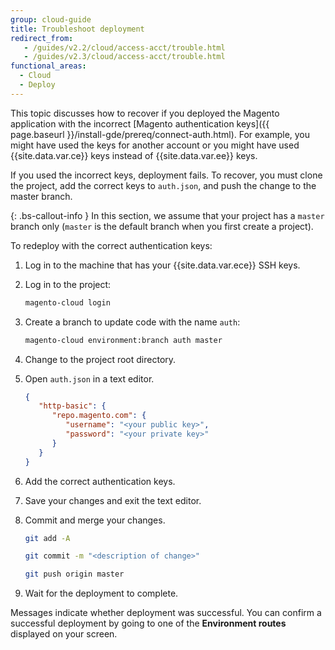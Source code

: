 ```yaml
---
group: cloud-guide
title: Troubleshoot deployment
redirect_from:
   - /guides/v2.2/cloud/access-acct/trouble.html
   - /guides/v2.3/cloud/access-acct/trouble.html
functional_areas:
  - Cloud
  - Deploy
---
```


This topic discusses how to recover if you deployed the Magento application with the incorrect [Magento authentication keys]({{ page.baseurl }}/install-gde/prereq/connect-auth.html). For example, you might have used the keys for another account or you might have used {{site.data.var.ce}} keys instead of {{site.data.var.ee}} keys.

If you used the incorrect keys, deployment fails. To recover, you must clone the project, add the correct keys to `auth.json`, and push the change to the master branch.

{: .bs-callout-info }
In this section, we assume that your project has a `master` branch only (`master` is the default branch when you first create a project).

To redeploy with the correct authentication keys:

1. Log in to the machine that has your {{site.data.var.ece}} SSH keys.
1. Log in to the project:

   ```bash
   magento-cloud login
   ```

1. Create a branch to update code with the name `auth`:

   ```bash
   magento-cloud environment:branch auth master
   ```

1. Change to the project root directory.
1. Open `auth.json` in a text editor.

   ```json
   {
      "http-basic": {
         "repo.magento.com": {
            "username": "<your public key>",
            "password": "<your private key>"
         }
      }
   }
   ```

1. Add the correct authentication keys.
1. Save your changes and exit the text editor.
1. Commit and merge your changes.

   ```bash
   git add -A
   ```

   ```bash
   git commit -m "<description of change>"
   ```

   ```bash
   git push origin master
   ```

1. Wait for the deployment to complete.

Messages indicate whether deployment was successful. You can confirm a successful deployment by going to one of the **Environment routes** displayed on your screen.
